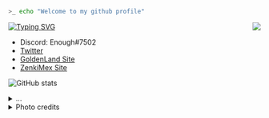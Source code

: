 ```bash
>_ echo "Welcome to my github profile"
```

[![Typing SVG](https://readme-typing-svg.herokuapp.com?font=Fira+Code&size=18&duration=2000&pause=1000&color=00F764&center=true&multiline=true&width=415&height=51&lines=A+programmer+who+likes;to+learn+from+everything)](https://git.io/typing-svg)
<img align='right' src="https://discord.c99.nl/widget/theme-4/754184329478799502.png"/>

- Discord: Enough#7502
- [Twitter](https://twitter.com/DevPyeh)
- [GoldenLand Site](https://goldenland.ml)
- [ZenkiMex Site](https://zenkimex.com.mx/)

![GitHub stats](https://github-readme-stats.vercel.app/api?username=devpyeh&show_icons=true&theme=aura)

<details>
  <summary>...</summary>
    In love there is always some madness, and in madness there is always some reason.
</details>

<details>
  <summary>Photo credits</summary>
    https://www.pixiv.net/en/users/11365815
</details>
